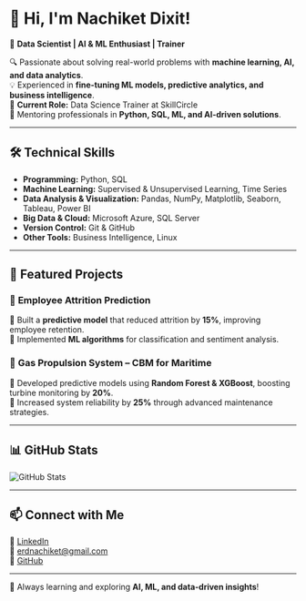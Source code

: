 # 👋 Hi, I'm Nachiket Dixit!  
🚀 **Data Scientist | AI & ML Enthusiast | Trainer**  

🔍 Passionate about solving real-world problems with **machine learning, AI, and data analytics**.  
💡 Experienced in **fine-tuning ML models, predictive analytics, and business intelligence**.  
💼 **Current Role:** Data Science Trainer at SkillCircle  
🎯 Mentoring professionals in **Python, SQL, ML, and AI-driven solutions**.  

---

## 🛠️ Technical Skills  
- **Programming:** Python, SQL  
- **Machine Learning:** Supervised & Unsupervised Learning, Time Series  
- **Data Analysis & Visualization:** Pandas, NumPy, Matplotlib, Seaborn, Tableau, Power BI  
- **Big Data & Cloud:** Microsoft Azure, SQL Server  
- **Version Control:** Git & GitHub  
- **Other Tools:** Business Intelligence, Linux  

---

## 📂 Featured Projects  
### 🔹 **Employee Attrition Prediction**  
🔹 Built a **predictive model** that reduced attrition by **15%**, improving employee retention.  
🔹 Implemented **ML algorithms** for classification and sentiment analysis.  

### 🔹 **Gas Propulsion System – CBM for Maritime**  
🔹 Developed predictive models using **Random Forest & XGBoost**, boosting turbine monitoring by **20%**.  
🔹 Increased system reliability by **25%** through advanced maintenance strategies.  

---

## 📊 GitHub Stats  
![GitHub Stats](https://github-readme-stats.vercel.app/api?username=nachidixit&show_icons=true&theme=dark)  

---

## 📫 Connect with Me  
🔗 [LinkedIn](https://www.linkedin.com/in/nachiket-dixit-a9a74a159/)  
📧 erdnachiket@gmail.com  
📂 [GitHub](https://github.com/nachidixit)  

---

🚀 Always learning and exploring **AI, ML, and data-driven insights**!  
